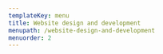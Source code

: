 ```yaml
---
templateKey: menu
title: Website design and development
menupath: /website-design-and-development
menuorder: 2
---
```


